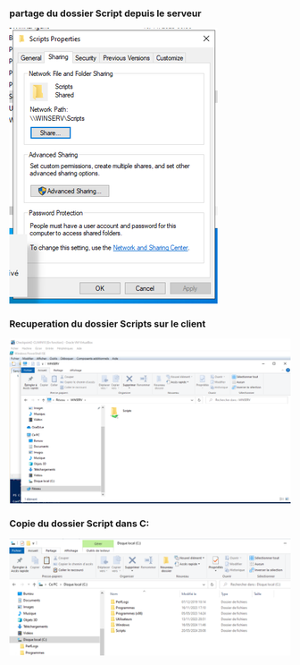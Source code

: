 ### partage du dossier Script depuis le serveur
![](https://github.com/Lucapouilly/Ckekpoint_2/blob/main/ip/Share.png)


### Recuperation du dossier Scripts sur le client
![](https://github.com/Lucapouilly/Ckekpoint_2/blob/main/ip/capture%20client.png)


### Copie du dossier Script dans C:
![](https://github.com/Lucapouilly/Ckekpoint_2/blob/main/ip/Copie%20client.png)
